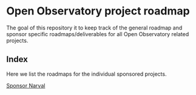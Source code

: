 # Open Observatory project roadmap

The goal of this repository it to keep track of the general roadmap and sponsor
specific roadmaps/deliverables for all Open Observatory related projects.


## Index

Here we list the roadmaps for the individual sponsored projects.

[Sponsor Narval](sponsors/narval.md)
